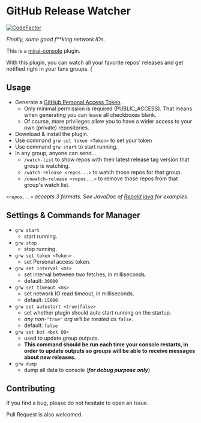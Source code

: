 # GitHub Release Watcher

[![CodeFactor](https://www.codefactor.io/repository/github/45gfg9/mirai-release-watcher-plugin/badge)](https://www.codefactor.io/repository/github/45gfg9/mirai-release-watcher-plugin)

*Finally, some good f\*\*king network IOs.*

This is a [mirai-console](https://github.com/mamoe/mirai-console) plugin.

With this plugin, you can watch all your favorite repos' releases and get notified right in your fans groups. (

## Usage
* Generate a [GitHub Personal Access Token](https://help.github.com/en/github/authenticating-to-github/creating-a-personal-access-token-for-the-command-line).
  * Only minimal permission is required (PUBLIC_ACCESS). That means when generating you can leave all checkboxes blank.
  * Of course, more privileges allow you to have a wider access to your own (private) repositories.
* Download & install the plugin.
* Use command `grw set token <Token>` to set your token
* Use command `grw start` to start running.
* In any group, anyone can send...
    * `/watch-list` to show repos with their latest release tag version that group is watching.
    * `/watch-release <repos...>` to watch those repos for that group.
    * `/unwatch-release <repos...>` to remove those repos from that group's watch list.

*`<repos...>` accepts 3 formats. See JavaDoc of [RepoId.java](./src/main/java/net/im45/bot/watcher/gh/RepoId.java) for examples.*

## Settings & Commands for Manager
* `grw start`
    * start running.
* `grw stop`
    * stop running. 
* `grw set token <Token>`
    * set Personal access token.
* `grw set interval <ms>`
    * set interval between two fetches, in milliseconds.
    * default: `30000`
* `grw set timeout <ms>`
    * set network IO read timeout, in milliseconds.
    * default: `15000`
* `grw set autostart <true|false>` 
    * set whether plugin should auto start running on the startup.
    * *any non-`"true"` arg will be treated as `false`*.
    * default: `false`
* `grw set bot <bot QQ>`
    * used to update group outputs.
    * **This command should be run each time your console restarts, in order to update outputs so groups will be able to receive messages about new releases.**
* `grw dump`
    * dump all data to console (***for debug purpose only***)

## Contributing
If you find a bug, please do not hesitate to open an Issue.

Pull Request is also welcomed.
